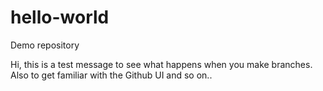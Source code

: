 # hello-world
Demo repository

Hi, this is a test message to see what happens when you make branches.
Also to get familiar with the Github UI and so on..
